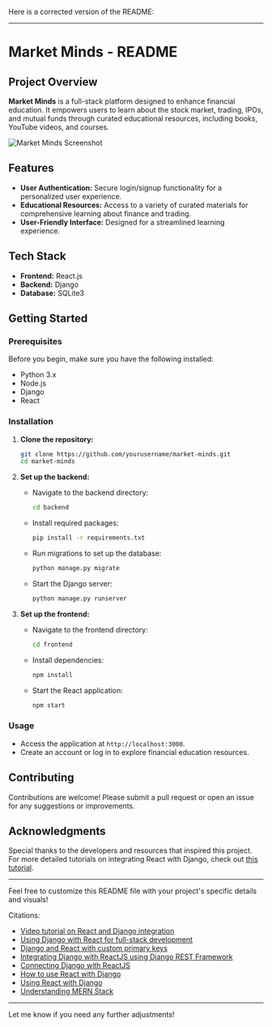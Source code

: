 Here is a corrected version of the README:

---

# Market Minds - README

## Project Overview
**Market Minds** is a full-stack platform designed to enhance financial education. It empowers users to learn about the stock market, trading, IPOs, and mutual funds through curated educational resources, including books, YouTube videos, and courses.

![Market Minds Screenshot]([link-to-your-screenshot](https://console.cloudinary.com/console/c-c8752de425e48160d8111efac41e64/media_library/homepage/asset/362440cce378b5277b0d8af1323e3c12/manage?context=manage)) <!-- Replace with actual image link -->

## Features
- **User Authentication:** Secure login/signup functionality for a personalized user experience.
- **Educational Resources:** Access to a variety of curated materials for comprehensive learning about finance and trading.
- **User-Friendly Interface:** Designed for a streamlined learning experience.

## Tech Stack
- **Frontend:** React.js
- **Backend:** Django
- **Database:** SQLite3

## Getting Started

### Prerequisites
Before you begin, make sure you have the following installed:
- Python 3.x
- Node.js
- Django
- React

### Installation

1. **Clone the repository:**
   ```bash
   git clone https://github.com/yourusername/market-minds.git
   cd market-minds
   ```

2. **Set up the backend:**
   - Navigate to the backend directory:
     ```bash
     cd backend
     ```
   - Install required packages:
     ```bash
     pip install -r requirements.txt
     ```
   - Run migrations to set up the database:
     ```bash
     python manage.py migrate
     ```
   - Start the Django server:
     ```bash
     python manage.py runserver
     ```

3. **Set up the frontend:**
   - Navigate to the frontend directory:
     ```bash
     cd frontend
     ```
   - Install dependencies:
     ```bash
     npm install
     ```
   - Start the React application:
     ```bash
     npm start
     ```

### Usage
- Access the application at `http://localhost:3000`.
- Create an account or log in to explore financial education resources.

## Contributing
Contributions are welcome! Please submit a pull request or open an issue for any suggestions or improvements.

## Acknowledgments
Special thanks to the developers and resources that inspired this project. For more detailed tutorials on integrating React with Django, check out [this tutorial](https://www.youtube.com/watch?v=WsBYK5Nv2V8).

---

Feel free to customize this README file with your project's specific details and visuals!

Citations:
- [Video tutorial on React and Django integration](https://www.youtube.com/watch?v=WsBYK5Nv2V8)
- [Using Django with React for full-stack development](https://stackoverflow.com/questions/64692155/how-to-use-django-db-sqlite3-as-a-database-for-react-to-store-data)
- [Django and React with custom primary keys](https://forum.djangoproject.com/t/how-to-connect-an-existing-sqlite-database-with-custom-primary-keys-to-django/33483)
- [Integrating Django with ReactJS using Django REST Framework](https://www.geeksforgeeks.org/integrating-django-with-reactjs-using-django-rest-framework/)
- [Connecting Django with ReactJS](https://www.geeksforgeeks.org/how-to-connect-django-with-reactjs/)
- [How to use React with Django](https://www.youtube.com/watch?v=9dwyXq9G_MQ)
- [Using React with Django](https://www.codewalnut.com/learn/can-i-use-react-js-with-django)
- [Understanding MERN Stack](https://www.geeksforgeeks.org/mern-stack/)

---

Let me know if you need any further adjustments!
